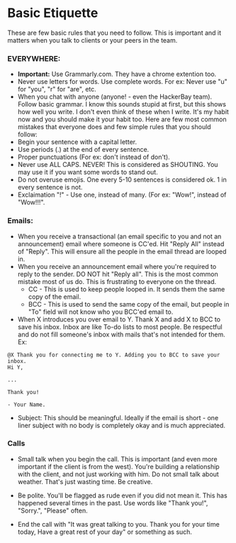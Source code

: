 # Basic Etiquette

These are few basic rules that you need to follow. This is important and it matters when you talk to clients or your peers in the team.

### EVERYWHERE:

- **Important:** Use Grammarly.com. They have a chrome extention too.
- Never use letters for words. Use complete words.  For ex: Never use "u" for "you", "r" for "are", etc.
- When you chat with anyone (anyone! - even the HackerBay team). Follow basic grammar. I know this sounds stupid at first, but this shows how well you write. I don't even think of these when I write. It's my habit now and you should make it your habit too. Here are few most common mistakes that everyone does and few simple rules that you should follow:
- Begin your sentence with a capital letter.
- Use periods (.) at the end of every sentence.
- Proper punctuations (For ex: don't instead of don't).
- Never use ALL CAPS. NEVER! This is considered as SHOUTING. You may use it if you want some words to stand out.
- Do not overuse emojis. One every 5-10 sentences is considered ok. 1 in every sentence is not.
- Exclaimation "!" - Use one, instead of many. (For ex: "Wow!", instead of "Wow!!!".   

### Emails:
- When you receive a transactional (an email specific to you and not an announcement) email where someone is CC'ed. Hit "Reply All" instead of "Reply". This will ensure all the people in the email thread are looped in.
- When you receive an announcement email where you're required to reply to the sender. DO NOT hit "Reply all". This is the most common mistake most of us do. This is frustrating to everyone on the thread.
  - CC - This is used to keep people looped in. It sends them the same copy of the email.
  - BCC - This is used to send the same copy of the email, but people in "To" field will not know who you BCC'ed email to.
- When X introduces you over email to Y. Thank X and add X to BCC to save his inbox. Inbox are like To-do lists to most people. Be respectful and do not fill someone's inbox with mails that's not intended for them.
Ex:

```
@X Thank you for connecting me to Y. Adding you to BCC to save your inbox.
Hi Y,

...

Thank you!

- Your Name.
```

- Subject: This should be meaningful. Ideally if the email is short - one liner subject with no body is completely okay and is much appreciated.

### Calls

- Small talk when you begin the call. This is important (and even more important if the client is from the west). You're building a relationship with the client, and not just working with him. Do not small talk about weather. That's just wasting time.  Be creative.

- Be polite. You'll be flagged as rude even if you did not mean it. This has happened several times in the past. Use words like "Thank you!", "Sorry.", "Please" often.  

- End the call with "It was great talking to you. Thank you for your time today, Have a great rest of your day" or something as such.

